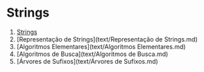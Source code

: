 Strings
=======

1. [Strings](text/Strings.md)
1. [Representação de Strings](text/Representação de Strings.md)
1. [Algoritmos Elementares](text/Algoritmos Elementares.md)
1. [Algoritmos de Busca](text/Algoritmos de Busca.md)
1. [Árvores de Sufixos](text/Árvores de Sufixos.md)
